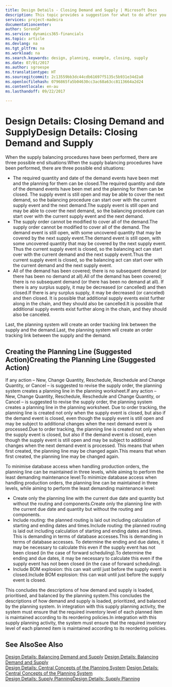 ```yaml
---
title: Design Details - Closing Demand and Supply | Microsoft Docs
description: This topic provides a suggestion for what to do after you perform supply balancing procedures.
services: project-madeira
documentationcenter: 
author: SorenGP
ms.service: dynamics365-financials
ms.topic: article
ms.devlang: na
ms.tgt_pltfrm: na
ms.workload: na
ms.search.keywords: design, planning, example, closing, supply
ms.date: 07/01/2017
ms.author: sgroespe
ms.translationtype: HT
ms.sourcegitcommit: 2c13559bb3dc44cdb61697f5135c5b931e34d2a8
ms.openlocfilehash: 0796865fa5b04630cc3ac68a63cc8113664a2d24
ms.contentlocale: en-au
ms.lasthandoff: 09/22/2017

---
```

# <a name="design-details-closing-demand-and-supply"></a><span data-ttu-id="5e0e8-103">Design Details: Closing Demand and Supply</span><span class="sxs-lookup"><span data-stu-id="5e0e8-103">Design Details: Closing Demand and Supply</span></span>
<span data-ttu-id="5e0e8-104">When the supply balancing procedures have been performed, there are three possible end situations:</span><span class="sxs-lookup"><span data-stu-id="5e0e8-104">When the supply balancing procedures have been performed, there are three possible end situations:</span></span>  
  
* <span data-ttu-id="5e0e8-105">The required quantity and date of the demand events have been met and the planning for them can be closed.</span><span class="sxs-lookup"><span data-stu-id="5e0e8-105">The required quantity and date of the demand events have been met and the planning for them can be closed.</span></span> <span data-ttu-id="5e0e8-106">The supply event is still open and may be able to cover the next demand, so the balancing procedure can start over with the current supply event and the next demand.</span><span class="sxs-lookup"><span data-stu-id="5e0e8-106">The supply event is still open and may be able to cover the next demand, so the balancing procedure can start over with the current supply event and the next demand.</span></span>  
* <span data-ttu-id="5e0e8-107">The supply order cannot be modified to cover all of the demand.</span><span class="sxs-lookup"><span data-stu-id="5e0e8-107">The supply order cannot be modified to cover all of the demand.</span></span> <span data-ttu-id="5e0e8-108">The demand event is still open, with some uncovered quantity that may be covered by the next supply event.</span><span class="sxs-lookup"><span data-stu-id="5e0e8-108">The demand event is still open, with some uncovered quantity that may be covered by the next supply event.</span></span> <span data-ttu-id="5e0e8-109">Thus the current supply event is closed, so the balancing act can start over with the current demand and the next supply event.</span><span class="sxs-lookup"><span data-stu-id="5e0e8-109">Thus the current supply event is closed, so the balancing act can start over with the current demand and the next supply event.</span></span>  
* <span data-ttu-id="5e0e8-110">All of the demand has been covered; there is no subsequent demand (or there has been no demand at all).</span><span class="sxs-lookup"><span data-stu-id="5e0e8-110">All of the demand has been covered; there is no subsequent demand (or there has been no demand at all).</span></span> <span data-ttu-id="5e0e8-111">If there is any surplus supply, it may be decreased (or cancelled) and then closed.</span><span class="sxs-lookup"><span data-stu-id="5e0e8-111">If there is any surplus supply, it may be decreased (or canceled) and then closed.</span></span> <span data-ttu-id="5e0e8-112">It is possible that additional supply events exist further along in the chain, and they should also be cancelled.</span><span class="sxs-lookup"><span data-stu-id="5e0e8-112">It is possible that additional supply events exist further along in the chain, and they should also be canceled.</span></span>  
  
<span data-ttu-id="5e0e8-113">Last, the planning system will create an order tracking link between the supply and the demand.</span><span class="sxs-lookup"><span data-stu-id="5e0e8-113">Last, the planning system will create an order tracking link between the supply and the demand.</span></span>  
  
## <a name="creating-the-planning-line-suggested-action"></a><span data-ttu-id="5e0e8-114">Creating the Planning Line (Suggested Action)</span><span class="sxs-lookup"><span data-stu-id="5e0e8-114">Creating the Planning Line (Suggested Action)</span></span>  
<span data-ttu-id="5e0e8-115">If any action – New, Change Quantity, Reschedule, Reschedule and Change Quantity, or Cancel – is suggested to revise the supply order, the planning system creates a planning line in the planning worksheet.</span><span class="sxs-lookup"><span data-stu-id="5e0e8-115">If any action – New, Change Quantity, Reschedule, Reschedule and Change Quantity, or Cancel – is suggested to revise the supply order, the planning system creates a planning line in the planning worksheet.</span></span> <span data-ttu-id="5e0e8-116">Due to order tracking, the planning line is created not only when the supply event is closed, but also if the demand event is closed, even though the supply event is still open and may be subject to additional changes when the next demand event is processed.</span><span class="sxs-lookup"><span data-stu-id="5e0e8-116">Due to order tracking, the planning line is created not only when the supply event is closed, but also if the demand event is closed, even though the supply event is still open and may be subject to additional changes when the next demand event is processed.</span></span> <span data-ttu-id="5e0e8-117">This means that when first created, the planning line may be changed again.</span><span class="sxs-lookup"><span data-stu-id="5e0e8-117">This means that when first created, the planning line may be changed again.</span></span>  
  
<span data-ttu-id="5e0e8-118">To minimise database access when handling production orders, the planning line can be maintained in three levels, while aiming to perform the least demanding maintenance level:</span><span class="sxs-lookup"><span data-stu-id="5e0e8-118">To minimize database access when handling production orders, the planning line can be maintained in three levels, while aiming to perform the least demanding maintenance level:</span></span>  
  
* <span data-ttu-id="5e0e8-119">Create only the planning line with the current due date and quantity but without the routing and components.</span><span class="sxs-lookup"><span data-stu-id="5e0e8-119">Create only the planning line with the current due date and quantity but without the routing and components.</span></span>  
* <span data-ttu-id="5e0e8-120">Include routing: the planned routing is laid out including calculation of starting and ending dates and times.</span><span class="sxs-lookup"><span data-stu-id="5e0e8-120">Include routing: the planned routing is laid out including calculation of starting and ending dates and times.</span></span> <span data-ttu-id="5e0e8-121">This is demanding in terms of database accesses.</span><span class="sxs-lookup"><span data-stu-id="5e0e8-121">This is demanding in terms of database accesses.</span></span> <span data-ttu-id="5e0e8-122">To determine the ending and due dates, it may be necessary to calculate this even if the supply event has not been closed (in the case of forward scheduling).</span><span class="sxs-lookup"><span data-stu-id="5e0e8-122">To determine the ending and due dates, it may be necessary to calculate this even if the supply event has not been closed (in the case of forward scheduling).</span></span>  
* <span data-ttu-id="5e0e8-123">Include BOM explosion: this can wait until just before the supply event is closed.</span><span class="sxs-lookup"><span data-stu-id="5e0e8-123">Include BOM explosion: this can wait until just before the supply event is closed.</span></span>  
  
<span data-ttu-id="5e0e8-124">This concludes the descriptions of how demand and supply is loaded, prioritised, and balanced by the planning system.</span><span class="sxs-lookup"><span data-stu-id="5e0e8-124">This concludes the descriptions of how demand and supply is loaded, prioritized, and balanced by the planning system.</span></span> <span data-ttu-id="5e0e8-125">In integration with this supply planning activity, the system must ensure that the required inventory level of each planned item is maintained according to its reordering policies.</span><span class="sxs-lookup"><span data-stu-id="5e0e8-125">In integration with this supply planning activity, the system must ensure that the required inventory level of each planned item is maintained according to its reordering policies.</span></span>  
  
## <a name="see-also"></a><span data-ttu-id="5e0e8-126">See Also</span><span class="sxs-lookup"><span data-stu-id="5e0e8-126">See Also</span></span>  
<span data-ttu-id="5e0e8-127">[Design Details: Balancing Demand and Supply](design-details-balancing-demand-and-supply.md) </span><span class="sxs-lookup"><span data-stu-id="5e0e8-127">[Design Details: Balancing Demand and Supply](design-details-balancing-demand-and-supply.md) </span></span>  
<span data-ttu-id="5e0e8-128">[Design Details: Central Concepts of the Planning System](design-details-central-concepts-of-the-planning-system.md) </span><span class="sxs-lookup"><span data-stu-id="5e0e8-128">[Design Details: Central Concepts of the Planning System](design-details-central-concepts-of-the-planning-system.md) </span></span>  
[<span data-ttu-id="5e0e8-129">Design Details: Supply Planning</span><span class="sxs-lookup"><span data-stu-id="5e0e8-129">Design Details: Supply Planning</span></span>](design-details-supply-planning.md)
